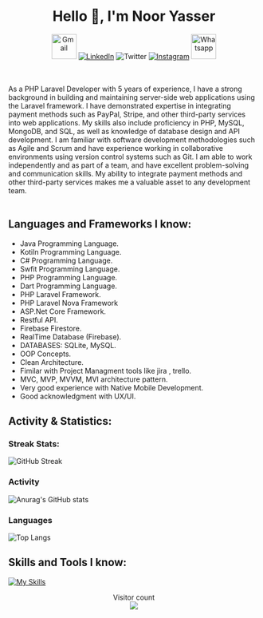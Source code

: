 
<h1 align="center">Hello 👋, I'm Noor Yasser</h1>

<!--<p><a target="_blank" rel="noopener noreferrer" href="https://user-images.githubusercontent.com/41232970/116540063-56fe7200-a8f2-11eb-83cb-a7537363da94.gif"><img src="https://user-images.githubusercontent.com/41232970/116540063-56fe7200-a8f2-11eb-83cb-a7537363da94.gif" alt="Header" title="Header" style="max-width:100%;"></a></p>-->

<p align="center">
	<a target="_blank" href="mailto:noor1yasser9@gmail.com"><img src="https://github.com/gauravghongde/social-icons/blob/master/PNG/Color/Gmail.png" width='50px' alt="Gmail"/></a>
	<a target="_blank" href="https://www.linkedin.com/in/noor1yasser9/"><img src="https://skills.thijs.gg/icons?i=linkedin" alt="LinkedIn"/></a>
	<atarget="_blank"  href="https://twitter.com/noor9yasser1"><img src="https://skills.thijs.gg/icons?i=twitter" alt="Twitter"/></a>
	<a target="_blank" href="https://www.instagram.com/noor1yasser9/"><img src="https://skills.thijs.gg/icons?i=instagram" alt="Instagram"/></a>
	<a target="_blank" href="https://wa.me/+972597606412"><img src="https://github.com/gauravghongde/social-icons/blob/master/PNG/Color/WhatsApp.png" width='50px' alt="Whatsapp"/></a>

</p>
<br/>  
   
 
<br /> 
As a PHP Laravel Developer with 5 years of experience, I have a strong background in building and maintaining server-side web applications using the Laravel framework. I have demonstrated expertise in integrating payment methods such as PayPal, Stripe, and other third-party services into web applications. My skills also include proficiency in PHP, MySQL, MongoDB, and SQL, as well as knowledge of database design and API development. I am familiar with software development methodologies such as Agile and Scrum and have experience working in collaborative environments using version control systems such as Git. I am able to work independently and as part of a team, and have excellent problem-solving and communication skills. My ability to integrate payment methods and other third-party services makes me a valuable asset to any development team.
<br/><br/>

 ## Languages and Frameworks I know:
- Java Programming Language.
- Kotiln Programming Language.
- C# Programming Language.
- Swfit Programming Language.
- PHP Programming Language.
- Dart Programming Language.
- PHP Laravel Framework.
- PHP Laravel Nova Framework
- ASP.Net Core Framework.
- Restful API.
- Firebase Firestore.
- RealTime Database (Firebase).
- DATABASES: SQLite, MySQL.
- OOP Concepts.
- Clean Architecture.
- Fimilar with Project Managment tools like jira , trello.
- MVC, MVP, MVVM, MVI architecture pattern.
- Very good experience with Native Mobile Development.
- Good acknowledgment with UX/UI.

## Activity & Statistics:
 ### Streak Stats:
![GitHub Streak](https://github-readme-streak-stats.herokuapp.com/?user=noor1yasser9&theme=react)

### Activity
![Anurag's GitHub stats](https://github-readme-stats-sigma-five.vercel.app/api?username=noor1yasser9&show_icons=true&theme=react)

### Languages
![Top Langs](https://github-readme-stats-sigma-five.vercel.app/api/top-langs/?username=noor1yasser9&layout=compact&theme=react)

</div>

## Skills and Tools I know:
[![My Skills](https://skills.thijs.gg/icons?i=js,html,css,wasm,angular,cs,dotnet,firebase,git,github,gitlab,kotlin,laravel,nginx,php,postgres,postman,powershell,ts,eclipse,blender,bash,androidstudio,bootstrap,dart,docker,figma,flutter,jquery,mysql,sqlite,java,xd,wordpress,visualstudio,unity,swift)](https://skills.thijs.gg)

<p align="center"> 
  Visitor count<br>
  <img src="https://profile-counter.glitch.me/Nurbk229/count.svg" />
</p>
  
<!-- ![Anurag's github stats](https://github-readme-stats.vercel.app/api?show_icons=true&theme=radical&username=noor1yasser9) 

![Anurag's github stats](https://github-readme-stats.vercel.app/api/top-langs/?username=noor1yasser9&layout=compact&theme=radical)<br/>


![Metrics](https://metrics.lecoq.io/noor1yasser9)

 <img src="https://activity-graph.herokuapp.com/graph?username=noor1yasser9&theme=react-dark&bg_color=000&hide_border=true" width="100%"/>

  
<h4 align="center">
  <a href="https://github.com/noor1yasser9?tab=repositories" title="Show Repositories">🔎 Show More 🔍</a>
</h4> -->
 
